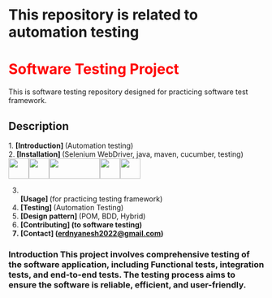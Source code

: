 <h1>This repository is related to automation testing</h1>
<h1 style="color: red;">Software Testing Project </h1>
This is software testing repository designed for practicing software test framework. 
 <h2>Description</h2>
1. <b>[Introduction] </b>(Automation testing) <br>
2.<b> [Installation] </b>(Selenium WebDriver, java, maven, cucumber, testing)<br> <img src="https://wallpapercave.com/wp/wp7250277.jpg" width="40" height="40"><img src="https://www.logotypes101.com/logos/280/9CAA74982DF68DB2243DF3CE95F2D60C/selenium-logo.png" width="40" height="40"><img src="https://logodix.com/logo/699122.png" width="100" height="40"><img src="https://th.bing.com/th/id/OIP.2doIG7C3nyGMOYtZMfKuHgHaIi?rs=1&pid=ImgDetMain" width="40" height="40"><img src="https://th.bing.com/th/id/OIP.2bnvYRQmJnYeYkE18PjymAAAAA?rs=1&pid=ImgDetMain" width="40" height="40">





3. <br><b>[Usage] </b>(for practicing testing framework) <br>
4. <b> [Testing] </b>(Automation Testing) <br>
5. <b> [Design pattern] </b>(POM, BDD, Hybrid) <br>
6. <b>[Contributing] <b/>(to software testing) <br>
7. <b>[Contact] </b>(erdnyanesh2022@gmail.com) <br>
<h3>Introduction This project involves comprehensive testing of the software application, including Functional tests, integration tests, and end-to-end tests. The testing process aims to ensure the software is reliable, efficient, and user-friendly. </h3>
